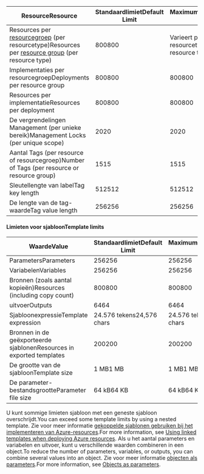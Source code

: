 | <span data-ttu-id="a8186-101">Resource</span><span class="sxs-lookup"><span data-stu-id="a8186-101">Resource</span></span> | <span data-ttu-id="a8186-102">Standaardlimiet</span><span class="sxs-lookup"><span data-stu-id="a8186-102">Default Limit</span></span> | <span data-ttu-id="a8186-103">Maximumaantal</span><span class="sxs-lookup"><span data-stu-id="a8186-103">Maximum Limit</span></span> |
| --- | --- | --- |
| <span data-ttu-id="a8186-104">Resources per [resourcegroep](../articles/azure-resource-manager/resource-group-overview.md#resource-groups) (per resourcetype)</span><span class="sxs-lookup"><span data-stu-id="a8186-104">Resources per [resource group](../articles/azure-resource-manager/resource-group-overview.md#resource-groups) (per resource type)</span></span> |<span data-ttu-id="a8186-105">800</span><span class="sxs-lookup"><span data-stu-id="a8186-105">800</span></span> |<span data-ttu-id="a8186-106">Varieert per resourcetype</span><span class="sxs-lookup"><span data-stu-id="a8186-106">Varies per resource type</span></span> |
| <span data-ttu-id="a8186-107">Implementaties per resourcegroep</span><span class="sxs-lookup"><span data-stu-id="a8186-107">Deployments per resource group</span></span> |<span data-ttu-id="a8186-108">800</span><span class="sxs-lookup"><span data-stu-id="a8186-108">800</span></span> |<span data-ttu-id="a8186-109">800</span><span class="sxs-lookup"><span data-stu-id="a8186-109">800</span></span> |
| <span data-ttu-id="a8186-110">Resources per implementatie</span><span class="sxs-lookup"><span data-stu-id="a8186-110">Resources per deployment</span></span> |<span data-ttu-id="a8186-111">800</span><span class="sxs-lookup"><span data-stu-id="a8186-111">800</span></span> |<span data-ttu-id="a8186-112">800</span><span class="sxs-lookup"><span data-stu-id="a8186-112">800</span></span> |
| <span data-ttu-id="a8186-113">De vergrendelingen Management (per unieke bereik)</span><span class="sxs-lookup"><span data-stu-id="a8186-113">Management Locks (per unique scope)</span></span> |<span data-ttu-id="a8186-114">20</span><span class="sxs-lookup"><span data-stu-id="a8186-114">20</span></span> |<span data-ttu-id="a8186-115">20</span><span class="sxs-lookup"><span data-stu-id="a8186-115">20</span></span> |
| <span data-ttu-id="a8186-116">Aantal Tags (per resource of resourcegroep)</span><span class="sxs-lookup"><span data-stu-id="a8186-116">Number of Tags (per resource or resource group)</span></span> |<span data-ttu-id="a8186-117">15</span><span class="sxs-lookup"><span data-stu-id="a8186-117">15</span></span> |<span data-ttu-id="a8186-118">15</span><span class="sxs-lookup"><span data-stu-id="a8186-118">15</span></span> |
| <span data-ttu-id="a8186-119">Sleutellengte van label</span><span class="sxs-lookup"><span data-stu-id="a8186-119">Tag key length</span></span> |<span data-ttu-id="a8186-120">512</span><span class="sxs-lookup"><span data-stu-id="a8186-120">512</span></span> |<span data-ttu-id="a8186-121">512</span><span class="sxs-lookup"><span data-stu-id="a8186-121">512</span></span> |
| <span data-ttu-id="a8186-122">De lengte van de tag-waarde</span><span class="sxs-lookup"><span data-stu-id="a8186-122">Tag value length</span></span> |<span data-ttu-id="a8186-123">256</span><span class="sxs-lookup"><span data-stu-id="a8186-123">256</span></span> |<span data-ttu-id="a8186-124">256</span><span class="sxs-lookup"><span data-stu-id="a8186-124">256</span></span> |


#### <a name="template-limits"></a><span data-ttu-id="a8186-125">Limieten voor sjabloon</span><span class="sxs-lookup"><span data-stu-id="a8186-125">Template limits</span></span>

| <span data-ttu-id="a8186-126">Waarde</span><span class="sxs-lookup"><span data-stu-id="a8186-126">Value</span></span> | <span data-ttu-id="a8186-127">Standaardlimiet</span><span class="sxs-lookup"><span data-stu-id="a8186-127">Default Limit</span></span> | <span data-ttu-id="a8186-128">Maximumaantal</span><span class="sxs-lookup"><span data-stu-id="a8186-128">Maximum Limit</span></span> |
| --- | --- | --- |
| <span data-ttu-id="a8186-129">Parameters</span><span class="sxs-lookup"><span data-stu-id="a8186-129">Parameters</span></span> |<span data-ttu-id="a8186-130">256</span><span class="sxs-lookup"><span data-stu-id="a8186-130">256</span></span> |<span data-ttu-id="a8186-131">256</span><span class="sxs-lookup"><span data-stu-id="a8186-131">256</span></span> |
| <span data-ttu-id="a8186-132">Variabelen</span><span class="sxs-lookup"><span data-stu-id="a8186-132">Variables</span></span> |<span data-ttu-id="a8186-133">256</span><span class="sxs-lookup"><span data-stu-id="a8186-133">256</span></span> |<span data-ttu-id="a8186-134">256</span><span class="sxs-lookup"><span data-stu-id="a8186-134">256</span></span> |
| <span data-ttu-id="a8186-135">Bronnen (zoals aantal kopieën)</span><span class="sxs-lookup"><span data-stu-id="a8186-135">Resources (including copy count)</span></span> |<span data-ttu-id="a8186-136">800</span><span class="sxs-lookup"><span data-stu-id="a8186-136">800</span></span> |<span data-ttu-id="a8186-137">800</span><span class="sxs-lookup"><span data-stu-id="a8186-137">800</span></span> |
| <span data-ttu-id="a8186-138">uitvoer</span><span class="sxs-lookup"><span data-stu-id="a8186-138">Outputs</span></span> |<span data-ttu-id="a8186-139">64</span><span class="sxs-lookup"><span data-stu-id="a8186-139">64</span></span> |<span data-ttu-id="a8186-140">64</span><span class="sxs-lookup"><span data-stu-id="a8186-140">64</span></span> |
| <span data-ttu-id="a8186-141">Sjabloonexpressie</span><span class="sxs-lookup"><span data-stu-id="a8186-141">Template expression</span></span> |<span data-ttu-id="a8186-142">24.576 tekens</span><span class="sxs-lookup"><span data-stu-id="a8186-142">24,576 chars</span></span> |<span data-ttu-id="a8186-143">24.576 tekens</span><span class="sxs-lookup"><span data-stu-id="a8186-143">24,576 chars</span></span> |
| <span data-ttu-id="a8186-144">Bronnen in de geëxporteerde sjablonen</span><span class="sxs-lookup"><span data-stu-id="a8186-144">Resources in exported templates</span></span> |<span data-ttu-id="a8186-145">200</span><span class="sxs-lookup"><span data-stu-id="a8186-145">200</span></span> |<span data-ttu-id="a8186-146">200</span><span class="sxs-lookup"><span data-stu-id="a8186-146">200</span></span> | 
| <span data-ttu-id="a8186-147">De grootte van de sjabloon</span><span class="sxs-lookup"><span data-stu-id="a8186-147">Template size</span></span> |<span data-ttu-id="a8186-148">1 MB</span><span class="sxs-lookup"><span data-stu-id="a8186-148">1 MB</span></span> |<span data-ttu-id="a8186-149">1 MB</span><span class="sxs-lookup"><span data-stu-id="a8186-149">1 MB</span></span> |
| <span data-ttu-id="a8186-150">De parameter-bestandsgrootte</span><span class="sxs-lookup"><span data-stu-id="a8186-150">Parameter file size</span></span> |<span data-ttu-id="a8186-151">64 kB</span><span class="sxs-lookup"><span data-stu-id="a8186-151">64 KB</span></span> |<span data-ttu-id="a8186-152">64 kB</span><span class="sxs-lookup"><span data-stu-id="a8186-152">64 KB</span></span> |

<span data-ttu-id="a8186-153">U kunt sommige limieten sjabloon met een geneste sjabloon overschrijdt.</span><span class="sxs-lookup"><span data-stu-id="a8186-153">You can exceed some template limits by using a nested template.</span></span> <span data-ttu-id="a8186-154">Zie voor meer informatie [gekoppelde sjablonen gebruiken bij het implementeren van Azure-resources](../articles/azure-resource-manager/resource-group-linked-templates.md).</span><span class="sxs-lookup"><span data-stu-id="a8186-154">For more information, see [Using linked templates when deploying Azure resources](../articles/azure-resource-manager/resource-group-linked-templates.md).</span></span> <span data-ttu-id="a8186-155">Als u het aantal parameters en variabelen en uitvoer, kunt u verschillende waarden combineren in een object.</span><span class="sxs-lookup"><span data-stu-id="a8186-155">To reduce the number of parameters, variables, or outputs, you can combine several values into an object.</span></span> <span data-ttu-id="a8186-156">Zie voor meer informatie [objecten als parameters](../articles/azure-resource-manager/resource-manager-objects-as-parameters.md).</span><span class="sxs-lookup"><span data-stu-id="a8186-156">For more information, see [Objects as parameters](../articles/azure-resource-manager/resource-manager-objects-as-parameters.md).</span></span>